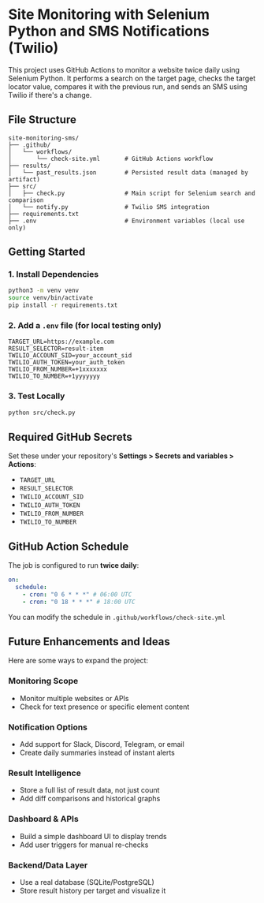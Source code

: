 # Site Monitoring with Selenium Python and SMS Notifications (Twilio)

This project uses GitHub Actions to monitor a website twice daily using Selenium Python. It performs a search on the target page, checks the target locator value, compares it with the previous run, and sends an SMS using Twilio if there's a change.

## File Structure

```
site-monitoring-sms/
├── .github/
│   └── workflows/
│       └── check-site.yml       # GitHub Actions workflow
├── results/
│   └── past_results.json        # Persisted result data (managed by artifact)
├── src/
│   ├── check.py                 # Main script for Selenium search and comparison
│   └── notify.py                # Twilio SMS integration
├── requirements.txt
├── .env                         # Environment variables (local use only)
```

## Getting Started

### 1. Install Dependencies

```bash
python3 -m venv venv
source venv/bin/activate
pip install -r requirements.txt
```

### 2. Add a `.env` file (for local testing only)

```env
TARGET_URL=https://example.com
RESULT_SELECTOR=result-item
TWILIO_ACCOUNT_SID=your_account_sid
TWILIO_AUTH_TOKEN=your_auth_token
TWILIO_FROM_NUMBER=+1xxxxxxx
TWILIO_TO_NUMBER=+1yyyyyyy
```

### 3. Test Locally

```bash
python src/check.py
```

## Required GitHub Secrets

Set these under your repository's **Settings > Secrets and variables > Actions**:

- `TARGET_URL`
- `RESULT_SELECTOR`
- `TWILIO_ACCOUNT_SID`
- `TWILIO_AUTH_TOKEN`
- `TWILIO_FROM_NUMBER`
- `TWILIO_TO_NUMBER`

## GitHub Action Schedule

The job is configured to run **twice daily**:

```yaml
on:
  schedule:
    - cron: "0 6 * * *" # 06:00 UTC
    - cron: "0 18 * * *" # 18:00 UTC
```

You can modify the schedule in `.github/workflows/check-site.yml`

## Future Enhancements and Ideas

Here are some ways to expand the project:

### Monitoring Scope

- Monitor multiple websites or APIs
- Check for text presence or specific element content

### Notification Options

- Add support for Slack, Discord, Telegram, or email
- Create daily summaries instead of instant alerts

### Result Intelligence

- Store a full list of result data, not just count
- Add diff comparisons and historical graphs

### Dashboard & APIs

- Build a simple dashboard UI to display trends
- Add user triggers for manual re-checks

### Backend/Data Layer

- Use a real database (SQLite/PostgreSQL)
- Store result history per target and visualize it
